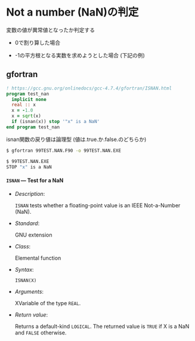 # Not a number (NaN)の判定

変数の値が異常値となったか判定する

- 0で割り算した場合

- -1の平方根となる実数を求めようとした場合 (下記の例)

## gfortran

```fortran
! https://gcc.gnu.org/onlinedocs/gcc-4.7.4/gfortran/ISNAN.html
program test_nan
  implicit none
  real :: x
  x = -1.0
  x = sqrt(x)
  if (isnan(x)) stop '"x" is a NaN'
end program test_nan
```

isnan関数の戻り値は論理型 (値は.true.か.false.のどちらか)

```bash
$ gfortran 99TEST.NAN.F90 -o 99TEST.NAN.EXE 

$ 99TEST.NAN.EXE 
STOP "x" is a NaN
```

#### `ISNAN` — Test for a NaN

- *Description*:

  `ISNAN` tests whether a floating-point value is an IEEE Not-a-Number (NaN). 

- *Standard*:

  GNU extension 

- *Class*:

  Elemental function 

- *Syntax*:

  `ISNAN(X)` 

- *Arguments*:

  XVariable of the type `REAL`.  

- *Return value*:

  Returns a default-kind `LOGICAL`. The returned value is `TRUE` if X is a NaN and `FALSE` otherwise.
